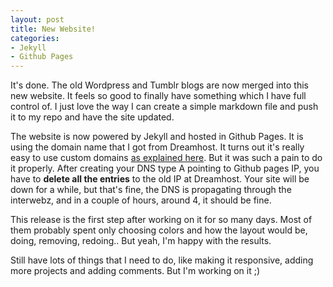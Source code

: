 ```yaml
---
layout: post
title: New Website!
categories:
- Jekyll
- Github Pages
---
```

It's done. The old Wordpress and Tumblr blogs are now merged into this new website. It feels so good to finally have something which I have full control of. I just love the way I can create a simple markdown file and push it to my repo and have the site updated.

The website is now powered by Jekyll and hosted in Github Pages. It is using the domain name that I got from Dreamhost. It turns out it's really easy to use custom domains <a href="https://help.github.com/articles/setting-up-a-custom-domain-with-pages" target="_blank">as explained here</a>. But it was such a pain to do it properly. After creating your DNS type A pointing to Github pages IP, you have to **delete all the entries**   to the old IP at Dreamhost. Your site will be down for a while, but that's fine, the DNS is propagating through the interwebz, and in a couple of hours, around 4, it should be fine.

This release is the first step after working on it for so many days. Most of them probably spent only choosing colors and how the layout would be, doing, removing, redoing.. But yeah, I'm happy with the results.

Still have lots of things that I need to do, like making it responsive, adding more projects and adding comments. But I'm working on it ;)
